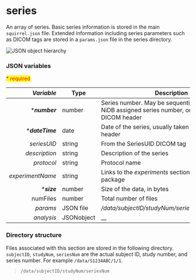 # series

An array of series. Basic series information is stored in the main `squirrel.json` file. Extended information including series parameters such as DICOM tags are stored in a `params.json` file in the series directory.

![JSON object hierarchy](https://mermaid.ink/img/pako:eNptks1qwzAQhF\_FKBcFbMjBvajQU3sppYXmaihba-2okWyhH5oQ8u5duZZT0vigHXk-7Yi1T6wdJTLBegd2V7y8N0NBjxvHwJ-3b6-TWlfVg4QAPC3r-wtC7z8stHvokWdx5VtlUasBPV\_UFYEHi04ZHILnf3SmUiZRPn5-YUtIFtnP-8SEKBUlzfUGYRB8dIRkcYORLvaeT-vi\_jZMEXS9lDCV\_zYMoI9eeZ7FgkwH0jzAgaFhTCW7y2jmQW8ttjyLS8pR49yo6JTWYtV1eLfZlD64cY9iVdf1rKtvJcNO1PbASmbQGVCSPvIpdWpY2KHBhgmSEjuIOjSsGc6ERkup-CRVGB0THWiPJYMYxu1xaJkILmKGHhXQP2Nm6vwDpfHG2Q)

### JSON variables

<mark style="color:red;">\* required</mark>

|   _**Variable**_ | **Type**   | **Description**                                                                                         |
| ---------------: | ---------- | ------------------------------------------------------------------------------------------------------- |
|   _\***number**_ | number     | Series number. May be sequential, correspond to NiDB assigned series number, or taken from DICOM header |
| _\***dateTime**_ | date       | Date of the series, usually taken from the DICOM header                                                 |
|      _seriesUID_ | string     | From the SeriesUID DICOM tag                                                                            |
|    _description_ | string     | Description of the series                                                                               |
|       _protocol_ | string     | Protocol name                                                                                           |
| _experimentName_ | string     | Links to the _experiments_ section of the squirrel package                                              |
|     _\***size**_ | number     | Size of the data, in bytes                                                                              |
|         numFiles | number     | Total number of files                                                                                   |
|         _params_ | JSON file  | _/data/subjectID/studyNum/seriesNum/params.json_                                                        |
|       _analysis_ | JSONobject |  __                                                                                                     |

### Directory structure

Files associated with this section are stored in the following directory. `subjectID`, `studyNum`, `seriesNum` are the actual subject ID, study number, and series number. For example `/data/S1234ABC/1/1`.

> `/data/subjectID/studyNum/seriesNum`
